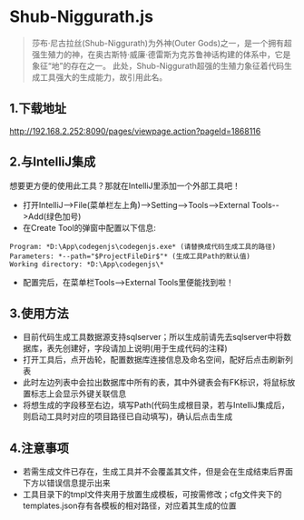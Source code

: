 # Shub-Niggurath.js

>莎布·尼古拉丝(Shub-Niggurath)为外神(Outer Gods)之一，是一个拥有超强生殖力的神，在奥古斯特·威廉·德雷斯为克苏鲁神话构建的体系中，它是象征“地”的存在之一。
此处，Shub-Niggurath超强的生殖力象征着代码生成工具强大的生成能力，故引用此名。

## 1.下载地址
http://192.168.2.252:8090/pages/viewpage.action?pageId=1868116

## 2.与IntelliJ集成
想要更方便的使用此工具？那就在IntelliJ里添加一个外部工具吧！
- 打开IntelliJ-->File(菜单栏左上角)-->Setting-->Tools-->External Tools-->Add(绿色加号) 
- 在Create Tool的弹窗中配置以下信息:
```
Program: *D:\App\codegenjs\codegenjs.exe* (请替换成代码生成工具的路径)  
Parameters: *--path="$ProjectFileDir$"* (生成工具Path的默认值)  
Working directory: *D:\App\codegenjs\*  
```

- 配置完后，在菜单栏Tools-->External Tools里便能找到啦！

## 3.使用方法

- 目前代码生成工具数据源支持sqlserver；所以生成前请先去sqlserver中将数据库，表先创建好，字段请加上说明(用于生成代码的注释)
- 打开工具后，点开齿轮，配置数据库连接信息及命名空间，配好后点击刷新列表
- 此时左边列表中会拉出数据库中所有的表，其中外键表会有FK标识，将鼠标放置标志上会显示外键关联信息
- 将想生成的字段移至右边，填写Path(代码生成根目录，若与IntelliJ集成后，则启动工具时对应的项目路径已自动填写)，确认后点击生成

## 4.注意事项
- 若需生成文件已存在，生成工具并不会覆盖其文件，但是会在生成结束后界面下方以错误信息提示出来
- 工具目录下的tmpl文件夹用于放置生成模板，可按需修改；cfg文件夹下的templates.json存有各模板的相对路径，对应着其生成的位置